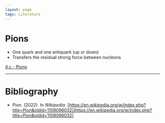 ```yaml
---
layout: page
tags: Literature 
---
```


# Pions

- One quark and one antiquark (up or down)
- Transfers the residual strong force between nucleons

[4,c - Pions](../3%20Permanent%20Notes/4,c%20-%20Pions)

---

# Bibliography

- Pion. (2022). In _Wikipedia_. [https://en.wikipedia.org/w/index.php?title=Pion&oldid=1109096032](https://en.wikipedia.org/w/index.php?title=Pion&oldid=1109096032)